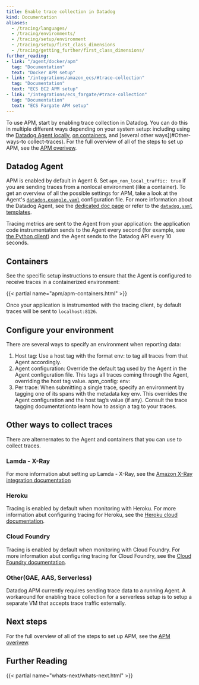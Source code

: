 ```yaml
---
title: Enable trace collection in Datadog
kind: Documentation
aliases:
  - /tracing/languages/
  - /tracing/environments/
  - /tracing/setup/environment
  - /tracing/setup/first_class_dimensions
  - /tracing/getting_further/first_class_dimensions/
further_reading:
- link: "/agent/docker/apm"
  tag: "Documentation"
  text: "Docker APM setup"
- link: "/integrations/amazon_ecs/#trace-collection"
  tag: "Documentation"
  text: "ECS EC2 APM setup"
- link: "/integrations/ecs_fargate/#trace-collection"
  tag: "Documentation"
  text: "ECS Fargate APM setup"
---
```


To use APM, start by enabling trace collection in Datadog. You can do this in multiple different ways depending on your system setup: including using the [Datadog Agent locally](#Datadog-Agent), [on containers](#Containers), and [several other ways](#Other-ways-to collect-traces). For the full overview of all of the steps to set up APM, see the [APM overivew][1].

## Datadog Agent

APM is enabled by default in Agent 6. Set `apm_non_local_traffic: true` if you are sending traces from a nonlocal environment (like a container). To get an overview of all the possible settings for APM, take a look at the Agent's [`datadog.example.yaml`][2] configuration file. For more information about the Datadog Agent, see the [dedicated doc page][3] or refer to the [`datadog.yaml` templates][4].

Tracing metrics are sent to the Agent from your application: the application code instrumentation sends to the Agent every second (for example, see [the Python client][5]) and the Agent sends to the Datadog API every 10 seconds.

## Containers

See the specific setup instructions to ensure that the Agent is configured to receive traces in a containerized environment:

{{< partial name="apm/apm-containers.html" >}}

Once your application is instrumented with the tracing client, by default traces will be sent to `localhost:8126`. 

## Configure your environment

There are several ways to specify an environment when reporting data:

1. Host tag: Use a host tag with the format env:<ENVIRONMENT> to tag all traces from that Agent accordingly.
2. Agent configuration: Override the default tag used by the Agent in the Agent configuration file. This tags all traces coming through the Agent, overriding the host tag value.
  apm_config:
  env: <ENVIRONMENT>
4. Per trace: When submitting a single trace, specify an environment by tagging one of its spans with the metadata key env. This overrides the Agent configuration and the host tag’s value (if any). Consult the trace tagging documentationto learn how to assign a tag to your traces.

## Other ways to collect traces

There are alternernates to the Agent and containers that you can use to collect traces.

### Lamda - X-Ray

For more information abut setting up Lamda - X-Ray, see the [Amazon X-Ray integration documentation][6]

### Heroku

Tracing is enabled by default when monitoring with Heroku. For more information abut configuring tracing for Heroku, see the [Heroku cloud documentation][7].

### Cloud Foundry

Tracing is enabled by default when monitoring with Cloud Foundry. For more information abut configuring tracing for Cloud Foundry, see the [Cloud Foundry documentation][8].

### Other(GAE, AAS, Serverless)

Datadog APM currently requires sending trace data to a running Agent. A workaround for enabling trace collection for a serverless setup is to setup a separate VM that accepts trace traffic externally.

## Next steps

For the full overview of all of the steps to set up APM, see the [APM overivew][1].

## Further Reading

{{< partial name="whats-next/whats-next.html" >}}

[1]: /tracing
[2]: https://github.com/DataDog/datadog-trace-agent/blob/6.4.1/datadog.example.yaml
[3]: /agent
[4]: https://github.com/DataDog/datadog-agent/blob/master/pkg/config/config_template.yaml
[5]: https://github.com/DataDog/dd-trace-py
[6]: /integrations/amazon_xray/#overview
[7]: /agent/basic_agent_usage/heroku/#installation
[8]: /integrations/cloud_foundry/#trace-collection
